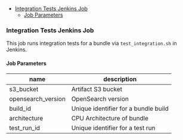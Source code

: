 - [Integration Tests Jenkins Job](#integration-tests-jenkins-job)
  - [Job Parameters](#job-parameters)
### Integration Tests Jenkins Job

This job runs integration tests for a bundle via `test_integration.sh` in Jenkins.

#### Job Parameters
| name        | description                                                |
|-------------|------------------------------------------------------------|
| s3_bucket |  Artifact S3 bucket                                          |
| opensearch_version |  OpenSearch version                                 |
| build_id |  Unique identifier for a bundle build                         |
| architecture | CPU Architecture of bundle                                |
| test_run_id | Unique identifier for a test run                           |
 